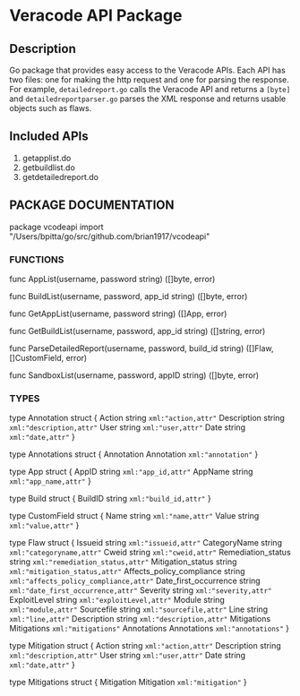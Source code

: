 # Veracode API Package

## Description
Go package that provides easy access to the Veracode APIs. Each API has two files: one for making the http request and one for parsing the response.
For example, `detailedreport.go` calls the Veracode API and returns a `[byte]` and `detailedreportparser.go` parses the
XML response and returns usable objects such as flaws.

## Included APIs
1. getapplist.do
2. getbuildlist.do
3. getdetailedreport.do

## PACKAGE DOCUMENTATION

package vcodeapi
    import "/Users/bpitta/go/src/github.com/brian1917/vcodeapi"


### FUNCTIONS

func AppList(username, password string) ([]byte, error)

func BuildList(username, password, app_id string) ([]byte, error)

func GetAppList(username, password string) ([]App, error)

func GetBuildList(username, password, app_id string) ([]string, error)

func ParseDetailedReport(username, password, build_id string) ([]Flaw, []CustomField, error)

func SandboxList(username, password, appID string) ([]byte, error)

### TYPES

type Annotation struct {
    Action      string `xml:"action,attr"`
    Description string `xml:"description,attr"`
    User        string `xml:"user,attr"`
    Date        string `xml:"date,attr"`
}

type Annotations struct {
    Annotation Annotation `xml:"annotation"`
}

type App struct {
    AppID   string `xml:"app_id,attr"`
    AppName string `xml:"app_name,attr"`
}

type Build struct {
    BuildID string `xml:"build_id,attr"`
}

type CustomField struct {
    Name  string `xml:"name,attr"`
    Value string `xml:"value,attr"`
}

type Flaw struct {
    Issueid                   string      `xml:"issueid,attr"`
    CategoryName              string      `xml:"categoryname,attr"`
    Cweid                     string      `xml:"cweid,attr"`
    Remediation_status        string      `xml:"remediation_status,attr"`
    Mitigation_status         string      `xml:"mitigation_status,attr"`
    Affects_policy_compliance string      `xml:"affects_policy_compliance,attr"`
    Date_first_occurrence     string      `xml:"date_first_occurrence,attr"`
    Severity                  string      `xml:"severity,attr"`
    ExploitLevel              string      `xml:"exploitLevel,attr"`
    Module                    string      `xml:"module,attr"`
    Sourcefile                string      `xml:"sourcefile,attr"`
    Line                      string      `xml:"line,attr"`
    Description               string      `xml:"description,attr"`
    Mitigations               Mitigations `xml:"mitigations"`
    Annotations               Annotations `xml:"annotations"`
}

type Mitigation struct {
    Action      string `xml:"action,attr"`
    Description string `xml:"description,attr"`
    User        string `xml:"user,attr"`
    Date        string `xml:"date,attr"`
}

type Mitigations struct {
    Mitigation Mitigation `xml:"mitigation"`
}

